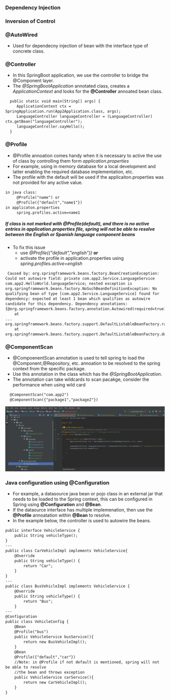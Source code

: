 ### Dependency Injection

### Inversion of Control

### @AutoWired
 - Used for dependecny injection of bean with the interface type of concrete class.
  
### @Controller
 - In this SpringBoot application, we use the controller to bridge the @Component layer.
 - The *@SpringBootApplication* annotated class, creates a *ApplicationContext* and looks for the **@Controller** annoated bean class.
```
  public static void main(String[] args) {
     ApplicationContext ctx = SpringApplication.run(App2Application.class, args);
     LanguageController languageController = (LanguageController) ctx.getBean("languageController");
     languageController.sayHello();
  }
```
 
### @Profile
   - @Profile annoation comes handy when it is necessary to active the use of class by controlling them form *application.properties*
   - For example, using in memory database for a local development and latter enabling the required database implementation, etc.
   - The profile with the default will be used if the applicaiton.properties was not provided for any active value. 
   ```
   in java class:
        @Profile("name") or
        @Profile({"default","name1"})
   in applicaton.properties
        spring.profiles.active=name1
   ```
##### If class is not marked with *@Profile(default)*, and there is no active entries in application.properties file, spring will not be able to resolve between the English or Spanish language component beans
 - To fix this issue 
 	- use *@Profile({"default","english"})* **or**
	- activate the profile in application.properties using *spring.profiles.active=english*
```
 Caused by: org.springframework.beans.factory.BeanCreationException: Could not autowire field: private com.app2.Service.LanguageService com.app2.HelloWorld.languageService; nested exception is org.springframework.beans.factory.NoSuchBeanDefinitionException: No qualifying bean of type [com.app2.Service.LanguageService] found for dependency: expected at least 1 bean which qualifies as autowire candidate for this dependency. Dependency annotations: {@org.springframework.beans.factory.annotation.Autowired(required=true)}
	at 
...
org.springframework.beans.factory.support.DefaultListableBeanFactory.raiseNoSuchBeanDefinitionException(DefaultListableBeanFactory.java:1301)
	at org.springframework.beans.factory.support.DefaultListableBeanFactory.doResolveDependency(DefaultListableBeanFactory.java:1047)
```

### @ComponentScan
  - @CompoenentScan annotation is used to tell spring to load the @Component,@Repository, etc. annoation to be resolved to the spring context from the specific package.
  - Use this annotation in the class which has the *@SpringBootApplication*.
  - The annotation can take wildcards to scan pacakge, consider the performance when using wild card
```
  @ComponentScan("com.app2") 
  @ComponentScan({"package1","package2"})
```
![Image](Sb_ComponentScan.png)

### Java configuration using @Configuration
  - For example, a datasource java bean or pojo class in an external jar that needs to be loaded to the Spring context, this can be configured in Spring using **@Configuration** and **@Bean**.
  - If the dataource interface has multiple implemenation, then use the **@Profile** annoatation within **@Bean** to resolve.
  - In the example below, the controller is used to autowire the beans.

```
public interface VehicleService {
    public String vehicleType();
}
---
public class CarVehicleImpl implements VehicleService{
    @Override
    public String vehicleType() {
        return "Car";
    }
}
---
public class BusVehicleImpl implements VehicleService {
    @Override
    public String vehicleType() {
        return "Bus";
    }
---
@Configuration
public class VehicleConfig {
    @Bean
    @Profile("bus")
    public VehicleService busService(){
        return new BusVehicleImpl();
    }
    @Bean
    @Profile({"default","car"}) 
    //Note: in @Profile if not default is mentioned, spring will not be able to resolve 
    //the bean and throws exception
    public VehicleService carService(){
        return new CarVehicleImpl();
    }
}
```



